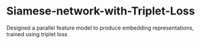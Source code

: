 # Siamese-network-with-Triplet-Loss

Designed a parallel feature model to produce embedding representations, trained using triplet loss
